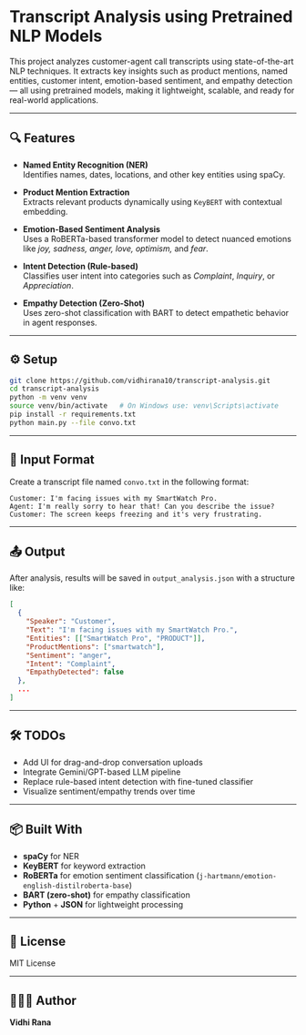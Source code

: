 
# Transcript Analysis using Pretrained NLP Models

This project analyzes customer-agent call transcripts using state-of-the-art NLP techniques. It extracts key insights such as product mentions, named entities, customer intent, emotion-based sentiment, and empathy detection — all using pretrained models, making it lightweight, scalable, and ready for real-world applications.

---

## 🔍 Features

- **Named Entity Recognition (NER)**  
  Identifies names, dates, locations, and other key entities using spaCy.

- **Product Mention Extraction**  
  Extracts relevant products dynamically using `KeyBERT` with contextual embedding.

- **Emotion-Based Sentiment Analysis**  
  Uses a RoBERTa-based transformer model to detect nuanced emotions like _joy, sadness, anger, love, optimism,_ and _fear_.

- **Intent Detection (Rule-based)**  
  Classifies user intent into categories such as _Complaint_, _Inquiry_, or _Appreciation_.

- **Empathy Detection (Zero-Shot)**  
  Uses zero-shot classification with BART to detect empathetic behavior in agent responses.

---

## ⚙️ Setup

```bash
git clone https://github.com/vidhirana10/transcript-analysis.git
cd transcript-analysis
python -m venv venv
source venv/bin/activate   # On Windows use: venv\Scripts\activate
pip install -r requirements.txt
python main.py --file convo.txt
```

---

## 📝 Input Format

Create a transcript file named `convo.txt` in the following format:

```
Customer: I'm facing issues with my SmartWatch Pro.
Agent: I'm really sorry to hear that! Can you describe the issue?
Customer: The screen keeps freezing and it's very frustrating.
```

---

## 📤 Output

After analysis, results will be saved in `output_analysis.json` with a structure like:

```json
[
  {
    "Speaker": "Customer",
    "Text": "I'm facing issues with my SmartWatch Pro.",
    "Entities": [["SmartWatch Pro", "PRODUCT"]],
    "ProductMentions": ["smartwatch"],
    "Sentiment": "anger",
    "Intent": "Complaint",
    "EmpathyDetected": false
  },
  ...
]
```

---

## 🛠 TODOs

- Add UI for drag-and-drop conversation uploads
- Integrate Gemini/GPT-based LLM pipeline
- Replace rule-based intent detection with fine-tuned classifier
- Visualize sentiment/empathy trends over time

---

## 📦 Built With

- **spaCy** for NER  
- **KeyBERT** for keyword extraction  
- **RoBERTa** for emotion sentiment classification (`j-hartmann/emotion-english-distilroberta-base`)  
- **BART (zero-shot)** for empathy classification  
- **Python** + **JSON** for lightweight processing

---

## 📄 License

MIT License

---

## 👩🏻‍💻 Author

**Vidhi Rana**  
